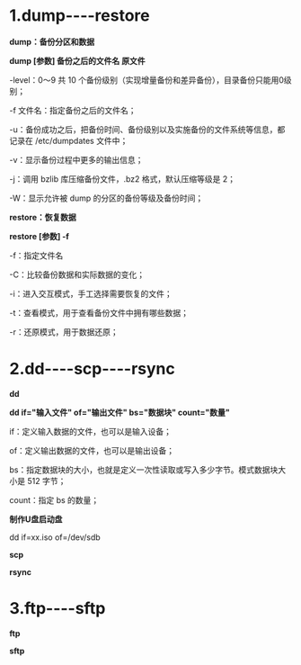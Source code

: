 # 1.dump----restore

**dump：备份分区和数据**

**dump [参数] 备份之后的文件名 原文件**

-level：0～9 共 10 个备份级别（实现增量备份和差异备份），目录备份只能用0级别；

-f  文件名：指定备份之后的文件名；

-u：备份成功之后，把备份时间、备份级别以及实施备份的文件系统等信息，都记录在 /etc/dumpdates 文件中；

-v：显示备份过程中更多的输出信息；

-j：调用 bzlib 库压缩备份文件，.bz2 格式，默认压缩等级是 2；

-W：显示允许被 dump 的分区的备份等级及备份时间；

**restore：恢复数据**

**restore [参数] -f**

-f：指定文件名

-C：比较备份数据和实际数据的变化；

-i：进入交互模式，手工选择需要恢复的文件；

-t：查看模式，用于查看备份文件中拥有哪些数据；

-r：还原模式，用于数据还原；

# 2.dd----scp----rsync

**dd**

**dd if="输入文件" of="输出文件" bs="数据块" count="数量"**

if：定义输入数据的文件，也可以是输入设备；

of：定义输出数据的文件，也可以是输出设备；

bs：指定数据块的大小，也就是定义一次性读取或写入多少字节。模式数据块大小是 512 字节；

count：指定 bs 的数量；

**制作U盘启动盘**

dd if=xx.iso of=/dev/sdb

**scp**

**rsync**

# 3.ftp----sftp

**ftp**

**sftp**
